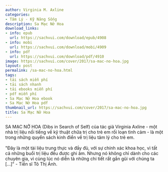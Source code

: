 ```yaml
---
author: Virginia M. Axline
categories:
- Tâm Lý - Kỹ Năng Sống
description: Sa Mạc Nở Hoa
download_links:
- info: epub
  url: https://sachvui.com/download/epub/4908
- info: mobi
  url: https://sachvui.com/download/mobi/4909
- info: pdf
  url: https://sachvui.com/download/pdf/4910
image: https://sachvui.com/cover/2017/sa-mac-no-hoa.jpg
layout: post
permalink: /sa-mac-no-hoa.html
tags:
- tải sách miễn phí
- tải sách nhanh
- tải ebooks miễn phí
- pdf miễn phí
- Sa Mạc Nở Hoa ebook
- Sa Mạc Nở Hoa pdf
thumbnail_url: https://sachvui.com/cover/2017/sa-mac-no-hoa.jpg
title: Sa Mạc Nở Hoa
---
```


 <div class="item-desc text-justify"> <p>SA MẠC NỞ HOA (Dibs in Search of Self) của tác giả Virginia Axline - một nhà trị liệu nổi tiếng về kỹ thuật chữa trị cho trẻ em rối loạn tình cảm - là một trong những quyển sách kinh điển về trị liệu tâm lý cho trẻ em.<br><br>"Đây là một tài liệu trung thực và đầy đủ, với sự chính xác khoa học, vì tất cả những buổi trị liệu đều được ghi âm. Nhưng nó không chỉ dành cho các chuyên gia, vì cùng lúc nó diễn tả những chi tiết rất gần gũi với chúng ta [...]" - Tiến sĩ Tô Thị Ánh.</p> </div>